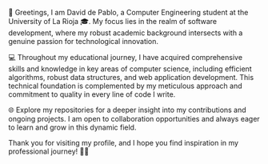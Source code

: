 👋 Greetings, I am David de Pablo, a Computer Engineering student at the University of La Rioja 🎓. My focus lies in the realm of software development, where my robust academic background intersects with a genuine passion for technological innovation.

💻 Throughout my educational journey, I have acquired comprehensive skills and knowledge in key areas of computer science, including efficient algorithms, robust data structures, and web application development. This technical foundation is complemented by my meticulous approach and commitment to quality in every line of code I write.

🌐 Explore my repositories for a deeper insight into my contributions and ongoing projects. I am open to collaboration opportunities and always eager to learn and grow in this dynamic field.

Thank you for visiting my profile, and I hope you find inspiration in my professional journey! 🚀💼
